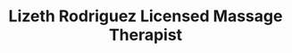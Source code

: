 ---
title: "Lizeth Rodriguez Licensed Massage Therapist"
url: /greeley/lizeth-rodriguez-licensed-massage-therapist/
shop: Massage
---